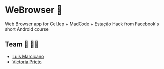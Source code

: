 # WeBrowser :iphone:
Web Browser app for Cel.lep + MadCode + Estação Hack from Facebook's short Android course

## Team :adult: :curly_haired_man:
- [Luis Marcicano](https://github.com/luizmarcicano)
- [Victoria Prieto](https://www.linkedin.com/in/vict%C3%B3ria-gamarano-prieto-32935a161/)
